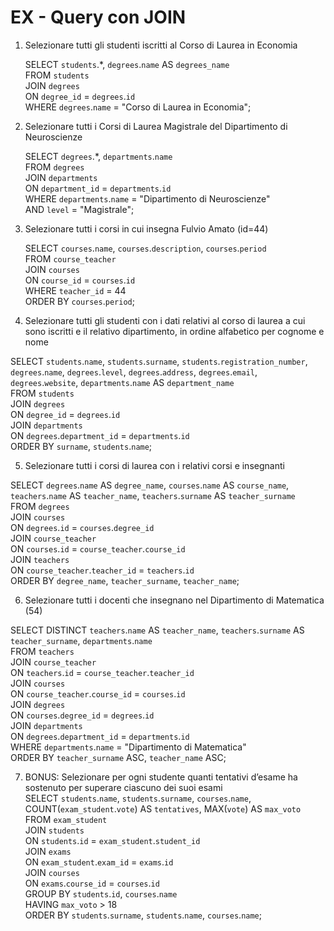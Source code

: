 # EX - Query con JOIN

1. Selezionare tutti gli studenti iscritti al Corso di Laurea in Economia  

    SELECT `students`.*, `degrees`.`name` AS `degrees_name`  
FROM `students`  
JOIN `degrees`  
ON `degree_id` = `degrees`.`id`  
WHERE `degrees`.`name` = "Corso di Laurea in Economia";  


2. Selezionare tutti i Corsi di Laurea Magistrale del Dipartimento di Neuroscienze  

    SELECT `degrees`.*, `departments`.`name`  
FROM `degrees`  
JOIN `departments`  
ON `department_id` = `departments`.`id`  
WHERE `departments`.`name` = "Dipartimento di Neuroscienze"  
AND `level` = "Magistrale";  

3. Selezionare tutti i corsi in cui insegna Fulvio Amato (id=44)  

    SELECT `courses`.`name`, `courses`.`description`, `courses`.`period`  
FROM `course_teacher`  
JOIN `courses`  
ON `course_id` = `courses`.`id`  
WHERE `teacher_id` = 44  
ORDER BY `courses`.`period`;  

4. Selezionare tutti gli studenti con i dati relativi al corso di laurea a cui sono iscritti e il
relativo dipartimento, in ordine alfabetico per cognome e nome  

SELECT `students`.`name`, `students`.`surname`, `students`.`registration_number`, `degrees`.`name`, `degrees`.`level`, `degrees`.`address`, `degrees`.`email`, `degrees`.`website`, `departments`.`name` AS `department_name`  
FROM `students`  
JOIN `degrees`  
ON `degree_id` = `degrees`.`id`  
JOIN `departments`  
ON `degrees`.`department_id` = `departments`.`id`  
ORDER BY `surname`, `students`.`name`;  

5. Selezionare tutti i corsi di laurea con i relativi corsi e insegnanti  

SELECT `degrees`.`name` AS `degree_name`, `courses`.`name` AS `course_name`, `teachers`.`name` AS `teacher_name`, `teachers`.`surname` AS `teacher_surname`  
FROM `degrees`  
JOIN `courses`  
ON `degrees`.`id` = `courses`.`degree_id`  
JOIN `course_teacher`  
ON `courses`.`id` = `course_teacher`.`course_id`  
JOIN `teachers`  
ON `course_teacher`.`teacher_id` = `teachers`.`id`  
ORDER BY `degree_name`, `teacher_surname`, `teacher_name`;  

6. Selezionare tutti i docenti che insegnano nel Dipartimento di Matematica (54)  

SELECT DISTINCT `teachers`.`name` AS `teacher_name`, `teachers`.`surname` AS `teacher_surname`, `departments`.`name`  
FROM `teachers`  
JOIN `course_teacher`  
ON `teachers`.`id` = `course_teacher`.`teacher_id`  
JOIN `courses`  
ON `course_teacher`.`course_id` = `courses`.`id`  
JOIN `degrees`  
ON `courses`.`degree_id` = `degrees`.`id`  
JOIN `departments`  
ON `degrees`.`department_id` = `departments`.`id`  
WHERE `departments`.`name` = "Dipartimento di Matematica"    
ORDER BY `teacher_surname` ASC, `teacher_name` ASC;  

7. BONUS: Selezionare per ogni studente quanti tentativi d’esame ha sostenuto per superare ciascuno dei suoi esami  
SELECT `students`.`name`, `students`.`surname`, `courses`.`name`, COUNT(`exam_student`.`vote`) AS `tentatives`, MAX(`vote`) AS `max_voto`  
FROM `exam_student`  
JOIN `students`  
ON `students`.`id` = `exam_student`.`student_id`  
JOIN `exams`  
ON `exam_student`.`exam_id` = `exams`.`id`  
JOIN `courses`  
ON `exams`.`course_id` = `courses`.`id`  
GROUP BY `students`.`id`, `courses`.`name`  
HAVING `max_voto` > 18  
ORDER BY `students`.`surname`, `students`.`name`, `courses`.`name`;  
